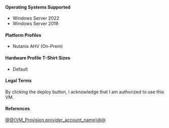 #### Operating Systems Supported

* Windows Server 2022
* Windows Server 2019

#### Platform Profiles

* Nutanix AHV (On-Prem)

#### Hardware Profile T-Shirt Sizes
* Default

#### Legal Terms
By clicking the deploy button, I acknowledge that I am authorized to use this VM.
#### References
[@@{VM_Provision.provider_account_name}@@](@@{VM_Provision.provider_account_url}@@)
